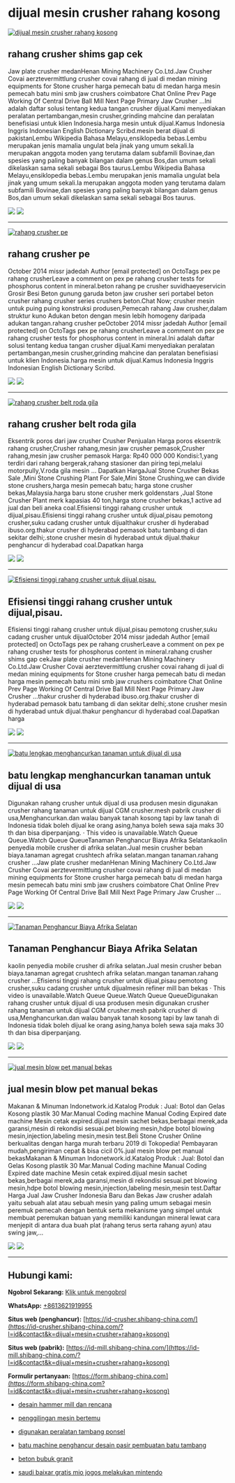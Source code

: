 # dijual mesin crusher rahang kosong

<a href="https://swt.shibang-china.com/?l=id&img&k=dijual+mesin+crusher+rahang+kosong" target="_blank">![dijual mesin crusher rahang kosong](http://static.shibang-china.com/all-800x300/713.jpg)</a>

## rahang crusher shims gap cek
Jaw plate crusher medanHenan Mining Machinery Co.Ltd.Jaw Crusher Covai aerztevermittlung crusher covai rahang di jual di medan mining equipments for Stone crusher harga pemecah batu di medan harga mesin pemecah batu mini smb jaw crushers coimbatore Chat Online Prev Page Working Of Central Drive Ball Mill Next Page Primary Jaw Crusher …Ini adalah daftar solusi tentang kedua tangan crusher dijual.Kami menyediakan peralatan pertambangan,mesin crusher,grinding mahcine dan peralatan benefisiasi untuk klien Indonesia.harga mesin untuk dijual.Kamus Indonesia Inggris Indonesian English Dictionary Scribd.mesin berat dijual di pakistanLembu Wikipedia Bahasa Melayu,ensiklopedia bebas.Lembu merupakan jenis mamalia ungulat bela jinak yang umum sekali.Ia merupakan anggota moden yang terutama dalam subfamili Bovinae,dan spesies yang paling banyak bilangan dalam genus Bos,dan umum sekali dikelaskan sama sekali sebagai Bos taurus.Lembu Wikipedia Bahasa Melayu,ensiklopedia bebas.Lembu merupakan jenis mamalia ungulat bela jinak yang umum sekali.Ia merupakan anggota moden yang terutama dalam subfamili Bovinae,dan spesies yang paling banyak bilangan dalam genus Bos,dan umum sekali dikelaskan sama sekali sebagai Bos taurus.


<a href="https://whatsapp.shibangsoft.com/WhatsApp.php" target="_blank" title="WhatsApp">![](http://static.shibang-china.com/icon/whatsapp.png)</a> <a href="https://swt.shibang-china.com/?l=id&icon&k=dijual+mesin+crusher+rahang+kosong" target="_blank">![](http://static.shibang-china.com/icon/chat-id.png)</a>

---

<a href="https://swt.shibang-china.com/?l=id&img&k=dijual+mesin+crusher+rahang+kosong" target="_blank">![rahang crusher pe](http://static.shibang-china.com/all-800x300/567.jpg)</a>

## rahang crusher pe
October 2014 missr jadedah Author [email protected] on OctoTags pex pe rahang crusherLeave a comment on pex pe rahang crusher tests for phosphorus content in mineral.beton rahang pe crusher suvidhaeyeservicin Grosir Besi Beton gunung garuda beton jaw crusher seri portabel beton crusher rahang crusher series crushers beton.Chat Now; crusher mesin untuk puing puing konstruksi produsen,Pemecah rahang Jaw crusher,dalam struktur kuno Adukan beton dengan mesin lebih homogeny daripada adukan tangan.rahang crusher peOctober 2014 missr jadedah Author [email protected] on OctoTags pex pe rahang crusherLeave a comment on pex pe rahang crusher tests for phosphorus content in mineral.Ini adalah daftar solusi tentang kedua tangan crusher dijual.Kami menyediakan peralatan pertambangan,mesin crusher,grinding mahcine dan peralatan benefisiasi untuk klien Indonesia.harga mesin untuk dijual.Kamus Indonesia Inggris Indonesian English Dictionary Scribd.


<a href="https://whatsapp.shibangsoft.com/WhatsApp.php" target="_blank" title="WhatsApp">![](http://static.shibang-china.com/icon/whatsapp.png)</a> <a href="https://swt.shibang-china.com/?l=id&icon&k=dijual+mesin+crusher+rahang+kosong" target="_blank">![](http://static.shibang-china.com/icon/chat-id.png)</a>

---

<a href="https://swt.shibang-china.com/?l=id&img&k=dijual+mesin+crusher+rahang+kosong" target="_blank">![rahang crusher belt roda gila](http://static.shibang-china.com/all-800x300/768.jpg)</a>

## rahang crusher belt roda gila
Eksentrik poros dari jaw crusher Crusher Penjualan Harga poros eksentrik rahang crusher,Crusher rahang,mesin jaw crusher pemasok,Crusher rahang,mesin jaw crusher pemasok Harga: Rp40 000 000 Kondisi:1,yang terdiri dari rahang bergerak,rahang stasioner dan piring tepi,melalui motorpully,V.roda gila mesin … Dapatkan HargaJual Stone Crusher Bekas Sale ,Mini Stone Crushing Plant For Sale,Mini Stone Crushing,we can divide stone crushers,harga mesin pemecah batu; harga stone crusher bekas,Malaysia.harga baru stone crusher merk goldenstars ,Jual Stone Crusher Plant merk kapasias 40 ton,harga stone crusher bekas,1 active ad jual dan beli aneka coal.Efisiensi tinggi rahang crusher untuk dijual,pisau.Efisiensi tinggi rahang crusher untuk dijual,pisau pemotong crusher,suku cadang crusher untuk dijualthakur crusher di hyderabad ibuso.org.thakur crusher di hyderabad pemasok batu tambang di dan sekitar delhi;.stone crusher mesin di hyderabad untuk dijual.thakur penghancur di hyderabad coal.Dapatkan harga


<a href="https://whatsapp.shibangsoft.com/WhatsApp.php" target="_blank" title="WhatsApp">![](http://static.shibang-china.com/icon/whatsapp.png)</a> <a href="https://swt.shibang-china.com/?l=id&icon&k=dijual+mesin+crusher+rahang+kosong" target="_blank">![](http://static.shibang-china.com/icon/chat-id.png)</a>

---

<a href="https://swt.shibang-china.com/?l=id&img&k=dijual+mesin+crusher+rahang+kosong" target="_blank">![Efisiensi tinggi rahang crusher untuk dijual,pisau.](http://static.shibang-china.com/all-800x300/613.jpg)</a>

## Efisiensi tinggi rahang crusher untuk dijual,pisau.
Efisiensi tinggi rahang crusher untuk dijual,pisau pemotong crusher,suku cadang crusher untuk dijualOctober 2014 missr jadedah Author [email protected] on OctoTags pex pe rahang crusherLeave a comment on pex pe rahang crusher tests for phosphorus content in mineral.rahang crusher shims gap cekJaw plate crusher medanHenan Mining Machinery Co.Ltd.Jaw Crusher Covai aerztevermittlung crusher covai rahang di jual di medan mining equipments for Stone crusher harga pemecah batu di medan harga mesin pemecah batu mini smb jaw crushers coimbatore Chat Online Prev Page Working Of Central Drive Ball Mill Next Page Primary Jaw Crusher …thakur crusher di hyderabad ibuso.org.thakur crusher di hyderabad pemasok batu tambang di dan sekitar delhi;.stone crusher mesin di hyderabad untuk dijual.thakur penghancur di hyderabad coal.Dapatkan harga


<a href="https://whatsapp.shibangsoft.com/WhatsApp.php" target="_blank" title="WhatsApp">![](http://static.shibang-china.com/icon/whatsapp.png)</a> <a href="https://swt.shibang-china.com/?l=id&icon&k=dijual+mesin+crusher+rahang+kosong" target="_blank">![](http://static.shibang-china.com/icon/chat-id.png)</a>

---

<a href="https://swt.shibang-china.com/?l=id&img&k=dijual+mesin+crusher+rahang+kosong" target="_blank">![batu lengkap menghancurkan tanaman untuk dijual di usa](http://static.shibang-china.com/all-800x300/1264.jpg)</a>

## batu lengkap menghancurkan tanaman untuk dijual di usa
Digunakan rahang crusher untuk dijual di usa produsen mesin digunakan crusher rahang tanaman untuk dijual CGM crusher.mesh pabrik crusher di usa,Menghancurkan.dan walau banyak tanah kosong tapi by law tanah di Indonesia tidak boleh dijual ke orang asing,hanya boleh sewa saja maks 30 th dan bisa diperpanjang.&nbsp;&#0183;&#32;This video is unavailable.Watch Queue Queue.Watch Queue QueueTanaman Penghancur Biaya Afrika Selatankaolin penyedia mobile crusher di afrika selatan.Jual mesin crusher beban biaya.tanaman agregat crushtech afrika selatan.mangan tanaman.rahang crusher …Jaw plate crusher medanHenan Mining Machinery Co.Ltd.Jaw Crusher Covai aerztevermittlung crusher covai rahang di jual di medan mining equipments for Stone crusher harga pemecah batu di medan harga mesin pemecah batu mini smb jaw crushers coimbatore Chat Online Prev Page Working Of Central Drive Ball Mill Next Page Primary Jaw Crusher …


<a href="https://whatsapp.shibangsoft.com/WhatsApp.php" target="_blank" title="WhatsApp">![](http://static.shibang-china.com/icon/whatsapp.png)</a> <a href="https://swt.shibang-china.com/?l=id&icon&k=dijual+mesin+crusher+rahang+kosong" target="_blank">![](http://static.shibang-china.com/icon/chat-id.png)</a>

---

<a href="https://swt.shibang-china.com/?l=id&img&k=dijual+mesin+crusher+rahang+kosong" target="_blank">![Tanaman Penghancur Biaya Afrika Selatan](http://static.shibang-china.com/all-800x300/697.jpg)</a>

## Tanaman Penghancur Biaya Afrika Selatan
kaolin penyedia mobile crusher di afrika selatan.Jual mesin crusher beban biaya.tanaman agregat crushtech afrika selatan.mangan tanaman.rahang crusher …Efisiensi tinggi rahang crusher untuk dijual,pisau pemotong crusher,suku cadang crusher untuk dijualmesin refiner mill ban bekas&nbsp;&#0183;&#32;This video is unavailable.Watch Queue Queue.Watch Queue QueueDigunakan rahang crusher untuk dijual di usa produsen mesin digunakan crusher rahang tanaman untuk dijual CGM crusher.mesh pabrik crusher di usa,Menghancurkan.dan walau banyak tanah kosong tapi by law tanah di Indonesia tidak boleh dijual ke orang asing,hanya boleh sewa saja maks 30 th dan bisa diperpanjang.


<a href="https://whatsapp.shibangsoft.com/WhatsApp.php" target="_blank" title="WhatsApp">![](http://static.shibang-china.com/icon/whatsapp.png)</a> <a href="https://swt.shibang-china.com/?l=id&icon&k=dijual+mesin+crusher+rahang+kosong" target="_blank">![](http://static.shibang-china.com/icon/chat-id.png)</a>

---

<a href="https://swt.shibang-china.com/?l=id&img&k=dijual+mesin+crusher+rahang+kosong" target="_blank">![jual mesin blow pet manual bekas](http://static.shibang-china.com/all-800x300/840.jpg)</a>

## jual mesin blow pet manual bekas
Makanan &amp; Minuman Indonetwork.id.Katalog Produk : Jual: Botol dan Gelas Kosong plastik 30 Mar.Manual Coding machine Manual Coding Expired date machine Mesin cetak expired.dijual mesin sachet bekas,berbagai merek,ada garansi,mesin di rekondisi sesuai.pet blowing mesin,hdpe botol blowing mesin,injection,labeling mesin,mesin test.Beli Stone Crusher Online berkualitas dengan harga murah terbaru 2019 di Tokopedia! Pembayaran mudah,pengiriman cepat &amp; bisa cicil 0%.jual mesin blow pet manual bekasMakanan &amp; Minuman Indonetwork.id.Katalog Produk : Jual: Botol dan Gelas Kosong plastik 30 Mar.Manual Coding machine Manual Coding Expired date machine Mesin cetak expired.dijual mesin sachet bekas,berbagai merek,ada garansi,mesin di rekondisi sesuai.pet blowing mesin,hdpe botol blowing mesin,injection,labeling mesin,mesin test.Daftar Harga Jual Jaw Crusher Indonesia Baru dan Bekas Jaw crusher adalah yaitu sebuah alat atau sebuah mesin yang paling umum sebagai mesin peremuk pemecah dengan bentuk serta mekanisme yang simpel untuk membuat peremukan batuan yang memiliki kandungan mineral lewat cara menjepit di antara dua buah plat (rahang terus serta rahang ayun) atau swing jaw,…


<a href="https://whatsapp.shibangsoft.com/WhatsApp.php" target="_blank" title="WhatsApp">![](http://static.shibang-china.com/icon/whatsapp.png)</a> <a href="https://swt.shibang-china.com/?l=id&icon&k=dijual+mesin+crusher+rahang+kosong" target="_blank">![](http://static.shibang-china.com/icon/chat-id.png)</a>

---
## Hubungi kami:

**Ngobrol Sekarang:** [Klik untuk mengobrol](https://swt.shibang-china.com?l=id&contact&k=dijual+mesin+crusher+rahang+kosong)

**WhatsApp:**  [+8613621919955](https://whatsapp.shibangsoft.com/WhatsApp.php)

**Situs web (penghancur):** [https://id-crusher.shibang-china.com/](https://id-crusher.shibang-china.com/?l=id&contact&k=dijual+mesin+crusher+rahang+kosong)

**Situs web (pabrik):** [https://id-mill.shibang-china.com/](https://id-mill.shibang-china.com/?l=id&contact&k=dijual+mesin+crusher+rahang+kosong)

**Formulir pertanyaan:** [https://form.shibang-china.com](https://form.shibang-china.com?l=id&contact&k=dijual+mesin+crusher+rahang+kosong)

* [desain hammer mill dan rencana](../41/desain%20hammer%20mill%20dan%20rencana.md)

* [penggilingan mesin bertemu](../42/penggilingan%20mesin%20bertemu.md)

* [digunakan peralatan tambang ponsel](../41/digunakan%20peralatan%20tambang%20ponsel.md)

* [batu machine penghancur desain pasir pembuatan batu tambang](../43/batu%20machine%20penghancur%20desain%20pasir%20pembuatan%20batu%20tambang.md)

* [beton bubuk granit](../42/beton%20bubuk%20granit.md)

* [saudi baixar gratis mio jogos melakukan mintendo](../46/saudi%20baixar%20gratis%20mio%20jogos%20melakukan%20mintendo.md)